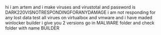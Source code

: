 hi i am artem and i make viruses and virustotal and password is DARK220VISNOTRESPONDINGFORANYDAMAGE i am not responding for any lost data test all virues on 
virtualbox and vmware and i have maded winlocker builder i give you 2 versions go in MALWARE folder and check folder with name BUILDER
